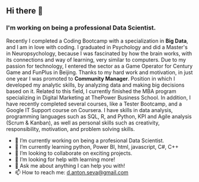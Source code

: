 ## Hi there 👋

### I'm working on being a professional Data Scientist.
Recently I completed a Coding Bootcamp with a specialization in **Big Data**, and I am in love with coding. 
I graduated in Psychology and did a Master's in Neuropsychology, because I was fascinated by how the brain works, with its connections and way of learning, very similar to computers. Due to my passion for technology, I entered the sector as a Game Operator for Century Game and FunPlus in Beijing. Thanks to my hard work and motivation, in just one year I was promoted to **Community Manager**. Position in which I developed my analytic skills, by analyzing data and making big decisions based on it.
Related to this field, I currently finished the MBA program specializing in Digital Marketing at ThePower Business School. In addition, I have recently completed several courses, like a Tester Bootcamp, and a Google IT Support course on Coursera. 
I have skills in data analysis, programming languages such as SQL, R, and Python, KPI and Agile analysis (Scrum & Kanban), as well as personal skills such as creativity, responsibility, motivation, and problem solving skills.

- 🔭 I’m currently working on being a profesional Data Scientist.
- 🌱 I’m currently learning python, Power BI, html, javascript, C#, C++
- 👯 I’m looking to collaborate on exciting projects.
- 🤔 I’m looking for help with learning more!
- 💬 Ask me about anything I can help you with!
- 📫 How to reach me: d.anton.seva@gmail.com
